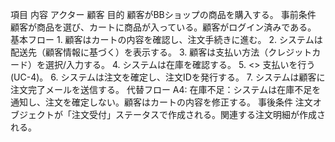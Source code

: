 項目	内容
アクター	顧客
目的	顧客がBBショップの商品を購入する。
事前条件	顧客が商品を選び、カートに商品が入っている。顧客がログイン済みである。
基本フロー	1. 顧客はカートの内容を確認し、注文手続きに進む。 2. システムは配送先（顧客情報に基づく）を表示する。 3. 顧客は支払い方法（クレジットカード）を選択/入力する。 4. システムは在庫を確認する。 5. <<include>> 支払いを行う (UC-4)。 6. システムは注文を確定し、注文IDを発行する。 7. システムは顧客に注文完了メールを送信する。
代替フロー	A4: 在庫不足：システムは在庫不足を通知し、注文を確定しない。顧客はカートの内容を修正する。
事後条件	注文オブジェクトが「注文受付」ステータスで作成される。関連する注文明細が作成される。